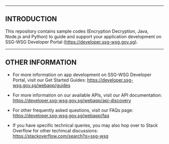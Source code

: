 ------------
INTRODUCTION
------------

This repository contains sample codes (Encryption Decryption, Java, Node.js and Python) to guide and support your application development on SSG-WSG Developer Portal (https://developer.ssg-wsg.gov.sg).

-----------------
OTHER INFORMATION
-----------------

 * For more information on app development on SSG-WSG Developer Portal, visit our Get Started Guides:
   https://developer.ssg-wsg.gov.sg/webapp/guides
   
 * For more information on our available APIs, visit our API documentation:
   https://developer.ssg-wsg.gov.sg/webapp/api-discovery

 * For other frequently asked questions, visit our FAQs page:
   https://developer.ssg-wsg.gov.sg/webapp/faq

 * If you have specific technical queries, you may also hop over to Stack Overflow for other techincal discussions:
   https://stackoverflow.com/search?q=ssg-wsg
